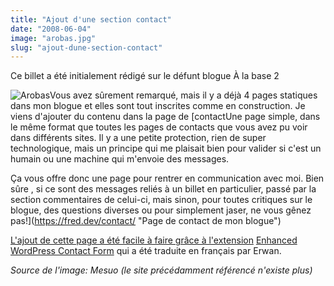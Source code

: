 ```yaml
---
title: "Ajout d'une section contact"
date: "2008-06-04"
image: "arobas.jpg"
slug: "ajout-dune-section-contact"
---
```


Ce billet a été initialement rédigé sur le défunt blogue À la base 2

![Arobas](images/arobas.jpg "Arobas")Vous avez sûrement remarqué, mais il y a déjà 4 pages statiques dans mon blogue et elles sont tout inscrites comme en construction. Je viens d'ajouter du contenu dans la page de [contactUne page simple, dans le même format que toutes les pages de contacts que vous avez pu voir dans différents sites. Il y a une petite protection, rien de super technologique, mais un principe qui me plaisait bien pour valider si c'est un humain ou une machine qui m'envoie des messages.

Ça vous offre donc une page pour rentrer en communication avec moi. Bien sûre , si ce sont des messages reliés à un billet en particulier, passé par la section commentaires de celui-ci, mais sinon, pour toutes critiques sur le blogue, des questions diverses ou pour simplement jaser, ne vous gênez pas!](https://fred.dev/contact/ "Page de contact de mon blogue")

[L'ajout de cette page a été facile à faire grâce à l'extension](https://fred.dev/contact/ "Page de contact de mon blogue") [Enhanced WordPress Contact Form](https://www.joostdevalk.nl/wordpress/enhanced-wordpress-contactform-plugin/ "Site web de l'extension Enhanced WordPress Contact Form") qui a été traduite en français par Erwan.

_Source de l'image: Mesuo (le site précédamment référencé n'existe plus)_
